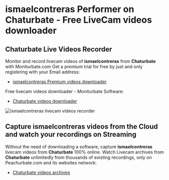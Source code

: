 # ismaelcontreras Performer on Chaturbate - Free LiveCam videos downloader

## Chaturbate Live Videos Recorder

Monitor and record livecam videos of **ismaelcontreras** from **Chaturbate** with Moniturbate.com
Get a premium trial for free by just and only registering with your Email address:
* [ismaelcontreras Premium videos downloader](https://moniturbate.com/request-demo-licence-key.html)

Free livecam videos downloader - Moniturbate Software:
* [Chaturbate videos downloader](https://moniturbate.com/moniturbate-download-software.html)

![ismaelcontreras livecam videos recorder](https://peachurnet.com/templates/moniturbate-software.png)


## Capture ismaelcontreras videos from the Cloud and watch your recordings on Streaming

Without the need of downloading a software, capture **ismaelcontreras** livecam videos from **Chaturbate** 100% online.
Watch Livecam archives from **Chaturbate** unlimitedly from thousands of existing recordings, only on Peachurbate.com and its websites network:
* [Chaturbate videos archives](https://peachurnet.com/)